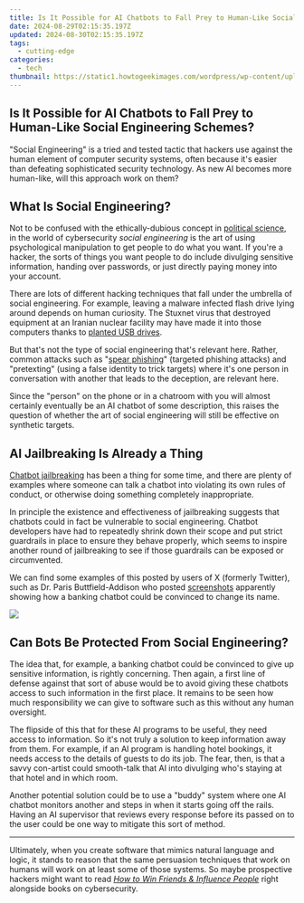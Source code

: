 ```yaml
---
title: Is It Possible for AI Chatbots to Fall Prey to Human-Like Social Engineering Schemes?
date: 2024-08-29T02:15:35.197Z
updated: 2024-08-30T02:15:35.197Z
tags:
  - cutting-edge
categories:
  - tech
thumbnail: https://static1.howtogeekimages.com/wordpress/wp-content/uploads/2023/12/ai-social-engineering.jpeg
---
```


## Is It Possible for AI Chatbots to Fall Prey to Human-Like Social Engineering Schemes?

"Social Engineering" is a tried and tested tactic that hackers use against the human element of computer security systems, often because it's easier than defeating sophisticated security technology. As new AI becomes more human-like, will this approach work on them?

##  What Is Social Engineering?

 Not to be confused with the ethically-dubious concept in [political science](https://en.wikipedia.org/wiki/Social%5Fengineering%5F%28political%5Fscience%29), in the world of cybersecurity _social engineering_ is the art of using psychological manipulation to get people to do what you want. If you're a hacker, the sorts of things you want people to do include divulging sensitive information, handing over passwords, or just directly paying money into your account.

 There are lots of different hacking techniques that fall under the umbrella of social engineering. For example, leaving a malware infected flash drive lying around depends on human curiosity. The Stuxnet virus that destroyed equipment at an Iranian nuclear facility may have made it into those computers thanks to [planted USB drives](https://www.theverge.com/2012/4/12/2944329/stuxnet-computer-virus-planted-israeli-agent-iran).

 But that's not the type of social engineering that's relevant here. Rather, common attacks such as "[spear phishing](https://youtube-data.techidaily.com/024-approved-the-ultimate-mobile-experience-apple-android-and-youtube/)" (targeted phishing attacks) and "pretexting" (using a false identity to trick targets) where it's one person in conversation with another that leads to the deception, are relevant here.

 Since the "person" on the phone or in a chatroom with you will almost certainly eventually be an AI chatbot of some description, this raises the question of whether the art of social engineering will still be effective on synthetic targets.

##  AI Jailbreaking Is Already a Thing

[Chatbot jailbreaking](https://extra-information.techidaily.com/designing-an-alluring-movie-momentum-piece/) has been a thing for some time, and there are plenty of examples where someone can talk a chatbot into violating its own rules of conduct, or otherwise doing something completely inappropriate.

 In principle the existence and effectiveness of jailbreaking suggests that chatbots could in fact be vulnerable to social engineering. Chatbot developers have had to repeatedly shrink down their scope and put strict guardrails in place to ensure they behave properly, which seems to inspire another round of jailbreaking to see if those guardrails can be exposed or circumvented.

 We can find some examples of this posted by users of X (formerly Twitter), such as Dr. Paris Buttfield-Addison who posted [screenshots](https://twitter.com/parisba/status/1719522494544240836) apparently showing how a banking chatbot could be convinced to change its name.

<!-- affiliate ads begin -->
<a href="https://store.nero.com/order/checkout.php?PRODS=42570605&QTY=1&AFFILIATE=108875&CART=1"><img src="http://cdnwww.nero.com/nero-com-wAssets/img/banners/2023/usbXcopy/Nero_USB_x_copy_Screen_2.png" border="0"></a>
<!-- affiliate ads end -->
##  Can Bots Be Protected From Social Engineering?

 The idea that, for example, a banking chatbot could be convinced to give up sensitive information, is rightly concerning. Then again, a first line of defense against that sort of abuse would be to avoid giving these chatbots access to such information in the first place. It remains to be seen how much responsibility we can give to software such as this without any human oversight.

 The flipside of this that for these AI programs to be useful, they need access to information. So it's not truly a solution to keep information away from them. For example, if an AI program is handling hotel bookings, it needs access to the details of guests to do its job. The fear, then, is that a savvy con-artist could smooth-talk that AI into divulging who's staying at that hotel and in which room.

 Another potential solution could be to use a "buddy" system where one AI chatbot monitors another and steps in when it starts going off the rails. Having an AI supervisor that reviews every response before its passed on to the user could be one way to mitigate this sort of method.

---

 Ultimately, when you create software that mimics natural language and logic, it stands to reason that the same persuasion techniques that work on humans will work on at least some of those systems. So maybe prospective hackers might want to read [_How to Win Friends & Influence People_](https://www.amazon.com/How-Win-Friends-Influence-People/dp/0671027034?tag=hotoge-20&ascsubtag=UUhtgUeUpU2000988&asc%5Frefurl=https%3A%2F%2Fwww.howtogeek.com%2Fare-ai-bots-susceptible-to-social-engineering%2F&asc%5Fcampaign=Evergreen) right alongside books on cybersecurity.

<ins class="adsbygoogle"
     style="display:block"
     data-ad-format="autorelaxed"
     data-ad-client="ca-pub-7571918770474297"
     data-ad-slot="1223367746"></ins>



<ins class="adsbygoogle"
     style="display:block"
     data-ad-client="ca-pub-7571918770474297"
     data-ad-slot="8358498916"
     data-ad-format="auto"
     data-full-width-responsive="true"></ins>


